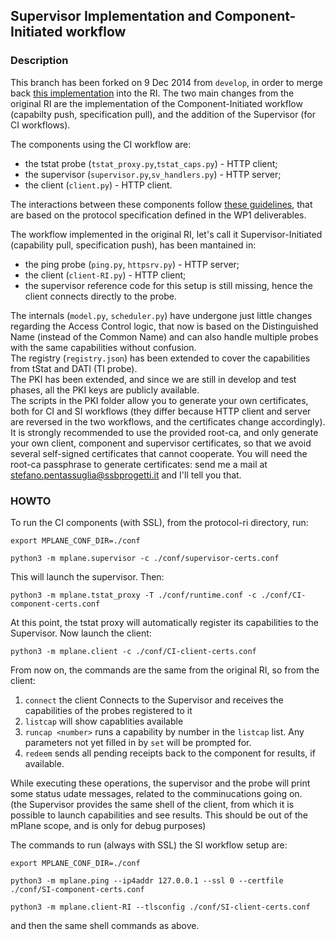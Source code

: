 ## Supervisor Implementation and Component-Initiated workflow

### Description

This branch has been forked on 9 Dec 2014 from `develop`, in order to merge back [this implementation](https://github.com/stepenta/RI) into the RI.
The two main changes from the original RI are the implementation of the Component-Initiated workflow (capabilty push, specification pull), and the addition of the Supervisor (for CI workflows).

The components using the CI workflow are:

- the tstat probe (`tstat_proxy.py`,`tstat_caps.py`) - HTTP client;
- the supervisor (`supervisor.py`,`sv_handlers.py`) - HTTP server;
- the client (`client.py`) - HTTP client.

The interactions between these components follow [these guidelines](https://github.com/finvernizzi/mplane_http_transport), that are based on the protocol specification defined in the WP1 deliverables.

The workflow implemented in the original RI, let's call it Supervisor-Initiated (capability pull, specification push), has been mantained in:

- the ping probe (`ping.py`, `httpsrv.py`) - HTTP server;
- the client (`client-RI.py`) - HTTP client;
- the supervisor reference code for this setup is still missing, hence the client connects directly to the probe.

The internals (`model.py`, `scheduler.py`) have undergone just little changes regarding the Access Control logic, that now is based on the Distinguished Name (instead of the Common Name) and can also handle multiple probes with the same capabilities without confusion.  
The registry (`registry.json`) has been extended to cover the capabilities from tStat and DATI (TI probe).  
The PKI has been extended, and since we are still in develop and test phases, all the PKI keys are publicly available.  
The scripts in the PKI folder allow you to generate your own certificates, both for CI and SI workflows (they differ because HTTP client and server are reversed in the two workflows, and the certificates change accordingly). It is strongly recommended to use the provided root-ca, and only generate your own client, component and supervisor certificates, so that we avoid several self-signed certificates that cannot cooperate.
You will need the root-ca passphrase to generate certificates: send me a mail at stefano.pentassuglia@ssbprogetti.it and I'll tell you that.

### HOWTO

To run the CI components (with SSL), from the protocol-ri directory, run:

```export MPLANE_CONF_DIR=./conf```

```python3 -m mplane.supervisor -c ./conf/supervisor-certs.conf```

This will launch the supervisor. Then:

```python3 -m mplane.tstat_proxy -T ./conf/runtime.conf -c ./conf/CI-component-certs.conf```

At this point, the tstat proxy will automatically register its capabilities to the Supervisor. Now launch the client:

```python3 -m mplane.client -c ./conf/CI-client-certs.conf```

From now on, the commands are the same from the original RI, so from the client:

1. ```connect``` the client Connects to the Supervisor and receives the capabilities of the probes registered to it
2. ```listcap``` will show capablities available
3. ```runcap <number>``` runs a capability by number in the ```listcap``` list. Any parameters not yet filled in by ```set``` will be prompted for.
4. ```redeem``` sends all pending receipts back to the component for results, if available.

While executing these operations, the supervisor and the probe will print some status udate messages, related to the comminucations going on.  
(the Supervisor provides the same shell of the client, from which it is possible to launch capabilities and see results. This should be out of the mPlane scope, and is only for debug purposes)

The commands to run (always with SSL) the SI workflow setup are:

```export MPLANE_CONF_DIR=./conf```

```python3 -m mplane.ping --ip4addr 127.0.0.1 --ssl 0 --certfile ./conf/SI-component-certs.conf```

```python3 -m mplane.client-RI --tlsconfig ./conf/SI-client-certs.conf```

and then the same shell commands as above.
